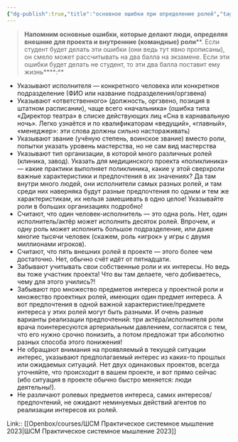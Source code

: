 ```yaml
---
{"dg-publish":true,"title":"основное ошибки при определение ролей","tags":["quotes"],"date":"2023-03-09T11:16:39+04:00","modified_at":"2023-06-01T16:59:34+04:00","alias":"основное ошибки при определение ролей","dg-path":"/quotes/202303091116.md","permalink":"/quotes/202303091116/","dgPassFrontmatter":true}
---
```



> **Напомним основные ошибки, которые делают люди, определяя** **внешние для проекта и внутренние (командные) роли****. Если студент будет делать эти ошибки (они ведь тут явно прописаны), он смело может рассчитывать на два балла на экзамене. Если эти ошибки будет делать не студент, то эти два балла поставит ему жизнь****:**

-   Указывают исполнителя — конкретного человека или конкретное подразделение (ФИО или название подразделения/оргзвена)
-   Указывают «ответственного» (должность, оргзвено, позиция в штатном расписании), чаще всего «начальника» (ошибка типа «Директор театра» в списке действующих лиц «Сна в карнавальную ночь». Легко узнаётся и по квалификаторам «ведущий», «главный», «менеджер»: эти слова должны сильно настораживать)
-   Указывают звание (учёную степень, воинское звание) вместо роли, попытки указать уровень мастерства, но не сам вид мастерства
-   Указывают тип организации, в которой много различных ролей (клиника, завод). Указать для медицинского проекта «поликлиника» — какие практики выполняет поликлиника, какие у этой сверхроли важные характеристики и предпочтения в их значениях? Да там внутри много людей, они исполнители самых разных ролей, и там среди них наверняка будут разные предпочтения по одним и тем же характеристикам, их нельзя замешивать в одно целое! Указывайте роли в больших организациях подробно!
-   Считают, что один человек-исполнитель — это одна роль. Нет, один исполнитель/актёр может исполнить десяток ролей. Впрочем, и одну роль может исполнить большое подразделение, или даже многие тысячи человек (скажем, роль «игрок» у игры с двумя миллионами игроков).
-   Считают, что пять внешних ролей в проекте — этого более чем достаточно. Нет, обычно счёт идёт от пятнадцати.
-   Забывают учитывать свои собственные роли и их интересы. Но ведь вы тоже участник проекта! Что вы там делаете, чего добиваетесь, чему для этого учились?!
-   Забывают про множество предметов интереса у проектной роли и множество проектных ролей, имеющих один предмет интереса. А вот предпочтения в одной важной характеристике/предмете интереса у этих ролей могут быть разными. И очень разные варианты реализации предпочтений: три актёра/исполнителя роли врача поинтересуются артериальным давлением, согласятся с тем, что его нужно срочно понизить, а потом предложат три абсолютно разных способа этого понижения!
-   Не обращают внимания на проявляемый в текущей ситуации интерес, указывают предполагаемый интерес из каких-то прошлых или ожидаемых ситуаций. Нет двух одинаковых проектов, всегда уточняйте, что происходит в вашем проекте, и вот прямо сейчас (ибо ситуация в проекте обычно быстро меняется: люди деятельны!).
-   Не различают ролевых предметов интереса, самих интересов/предпочтений, не ожидают неминуемых действий агентов по реализации интересов их ролей.

Link:: [[Openbox/courses/ШСМ Практическое системное мышление 2023\|ШСМ Практическое системное мышление 2023]]
